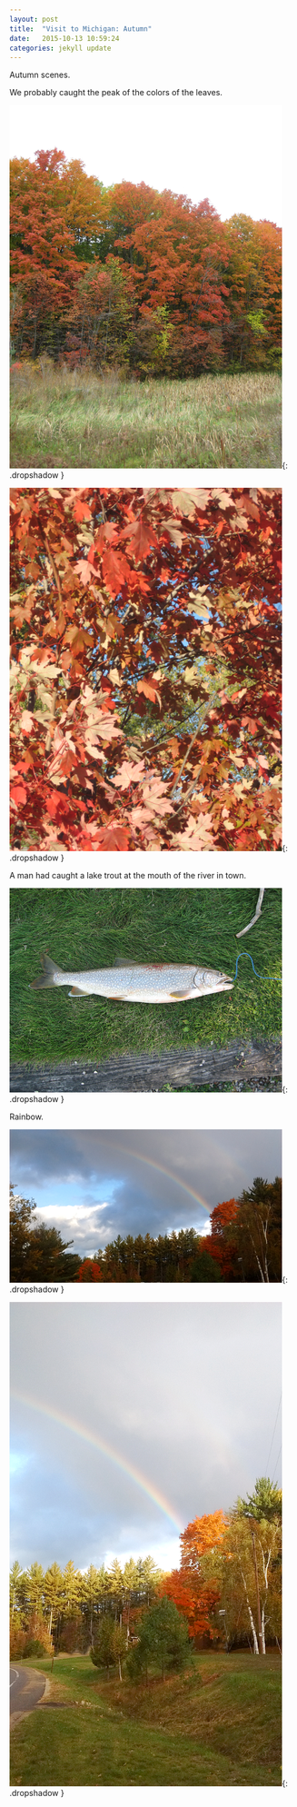 ```yaml
---
layout: post
title:  "Visit to Michigan: Autumn"
date:   2015-10-13 10:59:24
categories: jekyll update
---
```

Autumn scenes.  

We probably caught the peak of the colors of the leaves.  

![Colorful trees](/images/2015-10-13_fall/trees.png){: .dropshadow }  

![Autumn leaves](/images/2015-10-13_fall/leaves.png){: .dropshadow }  

A man had caught a lake trout at the mouth of the river in town.  

![Fish](/images/2015-10-13_fall/fish.png){: .dropshadow }  

Rainbow.  

![Rainbow over autumn trees](/images/2015-10-13_fall/rainbow1.png){: .dropshadow }  

![Rainbow over autum trees](/images/2015-10-13_fall/rainbow2.png){: .dropshadow }  


